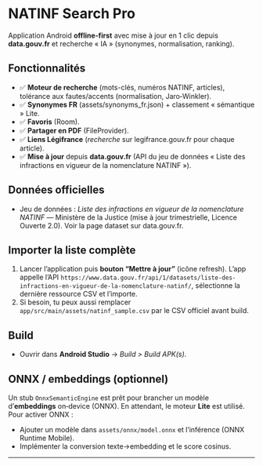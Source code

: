 # NATINF Search Pro

Application Android **offline-first** avec mise à jour en 1 clic depuis **data.gouv.fr** et recherche « IA » (synonymes, normalisation, ranking).

## Fonctionnalités
- ✅ **Moteur de recherche** (mots-clés, numéros NATINF, articles), tolérance aux fautes/accents (normalisation, Jaro‑Winkler).
- ✅ **Synonymes FR** (assets/synonyms_fr.json) + classement « sémantique » Lite.
- ✅ **Favoris** (Room).
- ✅ **Partager en PDF** (FileProvider).
- ✅ **Liens Légifrance** (*recherche* sur legifrance.gouv.fr pour chaque article).
- ✅ **Mise à jour** depuis **data.gouv.fr** (API du jeu de données « Liste des infractions en vigueur de la nomenclature NATINF »).

## Données officielles
- Jeu de données : *Liste des infractions en vigueur de la nomenclature NATINF* — Ministère de la Justice (mise à jour trimestrielle, Licence Ouverte 2.0). Voir la page dataset sur data.gouv.fr.

## Importer la liste complète
1. Lancer l’application puis **bouton “Mettre à jour”** (icône refresh). L’app appelle l’API `https://www.data.gouv.fr/api/1/datasets/liste-des-infractions-en-vigueur-de-la-nomenclature-natinf/`, sélectionne la dernière ressource CSV et l’importe.
2. Si besoin, tu peux aussi remplacer `app/src/main/assets/natinf_sample.csv` par le CSV officiel avant build.

## Build
- Ouvrir dans **Android Studio** → *Build > Build APK(s)*.

## ONNX / embeddings (optionnel)
Un stub `OnnxSemanticEngine` est prêt pour brancher un modèle d’**embeddings** on‑device (ONNX). En attendant, le moteur **Lite** est utilisé. Pour activer ONNX :
- Ajouter un modèle dans `assets/onnx/model.onnx` et l’inférence (ONNX Runtime Mobile).
- Implémenter la conversion texte→embedding et le score cosinus.

---
